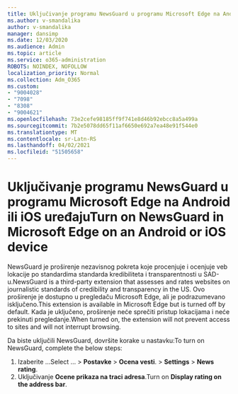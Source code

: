 ```yaml
---
title: Uključivanje programu NewsGuard u programu Microsoft Edge na Android ili iOS uređaju
ms.author: v-smandalika
author: v-smandalika
manager: dansimp
ms.date: 12/03/2020
ms.audience: Admin
ms.topic: article
ms.service: o365-administration
ROBOTS: NOINDEX, NOFOLLOW
localization_priority: Normal
ms.collection: Adm_O365
ms.custom:
- "9004028"
- "7098"
- "8308"
- "9004621"
ms.openlocfilehash: 73e2cefe98185ff9f741e8d46b92ebcc8a5a499a
ms.sourcegitcommit: 7b2e5078dd65f11af6650e692a7ea48e91f544e0
ms.translationtype: MT
ms.contentlocale: sr-Latn-RS
ms.lasthandoff: 04/02/2021
ms.locfileid: "51505658"
---
```

# <a name="turn-on-newsguard-in-microsoft-edge-on-an-android-or-ios-device"></a><span data-ttu-id="e6e71-102">Uključivanje programu NewsGuard u programu Microsoft Edge na Android ili iOS uređaju</span><span class="sxs-lookup"><span data-stu-id="e6e71-102">Turn on NewsGuard in Microsoft Edge on an Android or iOS device</span></span>

<span data-ttu-id="e6e71-103">NewsGuard je proširenje nezavisnog pokreta koje procenjuje i ocenjuje veb lokacije po standardima standarda kredibiliteta i transparentnosti u SAD-u.</span><span class="sxs-lookup"><span data-stu-id="e6e71-103">NewsGuard is a third-party extension that assesses and rates websites on journalistic standards of credibility and transparency in the US.</span></span> <span data-ttu-id="e6e71-104">Ovo proširenje je dostupno u pregledaču Microsoft Edge, ali je podrazumevano isključeno.</span><span class="sxs-lookup"><span data-stu-id="e6e71-104">This extension is available in Microsoft Edge but is turned off by default.</span></span> <span data-ttu-id="e6e71-105">Kada je uključeno, proširenje neće sprečiti pristup lokacijama i neće prekinuti pregledanje.</span><span class="sxs-lookup"><span data-stu-id="e6e71-105">When turned on, the extension will not prevent access to sites and will not interrupt browsing.</span></span>

<span data-ttu-id="e6e71-106">Da biste uključili NewsGuard, dovršite korake u nastavku:</span><span class="sxs-lookup"><span data-stu-id="e6e71-106">To turn on NewsGuard, complete the below steps:</span></span>
1. <span data-ttu-id="e6e71-107">Izaberite ...</span><span class="sxs-lookup"><span data-stu-id="e6e71-107">Select …</span></span><span data-ttu-id="e6e71-108"> > **Postavke**  >  **Ocena vesti**.</span><span class="sxs-lookup"><span data-stu-id="e6e71-108"> > **Settings** > **News rating**.</span></span>
2. <span data-ttu-id="e6e71-109">Uključivanje **Ocene prikaza na traci adresa**.</span><span class="sxs-lookup"><span data-stu-id="e6e71-109">Turn on **Display rating on the address bar**.</span></span>